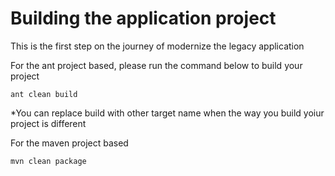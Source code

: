 # Building the application project

This is the first step on the journey of modernize the legacy application

For the ant project based, please run the command below to build your project
```
ant clean build
```

*You can replace build with other target name when the way you build yoiur project is different 

For the maven project based
```
mvn clean package
```